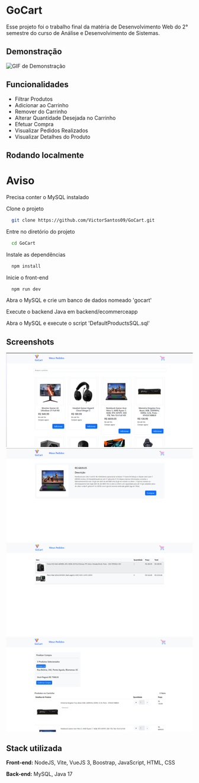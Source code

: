 
# GoCart

Esse projeto foi o trabalho final da matéria de Desenvolvimento Web do 2° semestre do curso de Análise e Desenvolvimento de Sistemas.


## Demonstração
![GIF de Demonstração](public/Demonstração.gif)


## Funcionalidades

- Filtrar Produtos
- Adicionar ao Carrinho
- Remover do Carrinho
- Alterar Quantidade Desejada no Carrinho
- Efetuar Compra
- Visualizar Pedidos Realizados
- Visualizar Detalhes do Produto

## Rodando localmente

# Aviso

Precisa conter o MySQL instalado

Clone o projeto

```bash
  git clone https://github.com/VictorSantos09/GoCart.git
```

Entre no diretório do projeto

```bash
  cd GoCart
```

Instale as dependências

```bash
  npm install
```

Inicie o front-end

```bash
  npm run dev
```

Abra o MySQL e crie um banco de dados nomeado 'gocart'

Execute o backend Java em backend/ecommerceapp

Abra o MySQL e execute o script 'DefaultProductsSQL.sql'
## Screenshots

![Página Principal](public/Homepage.png)
![Detalhes do Produto](public/productDetails.png)
![Meus Pedidos](public/myorders.png)
![Página do Carrinho](public/CartPage.png)


## Stack utilizada

**Front-end:** NodeJS, Vite, VueJS 3, Boostrap, JavaScript, HTML, CSS

**Back-end:** MySQL, Java 17 

